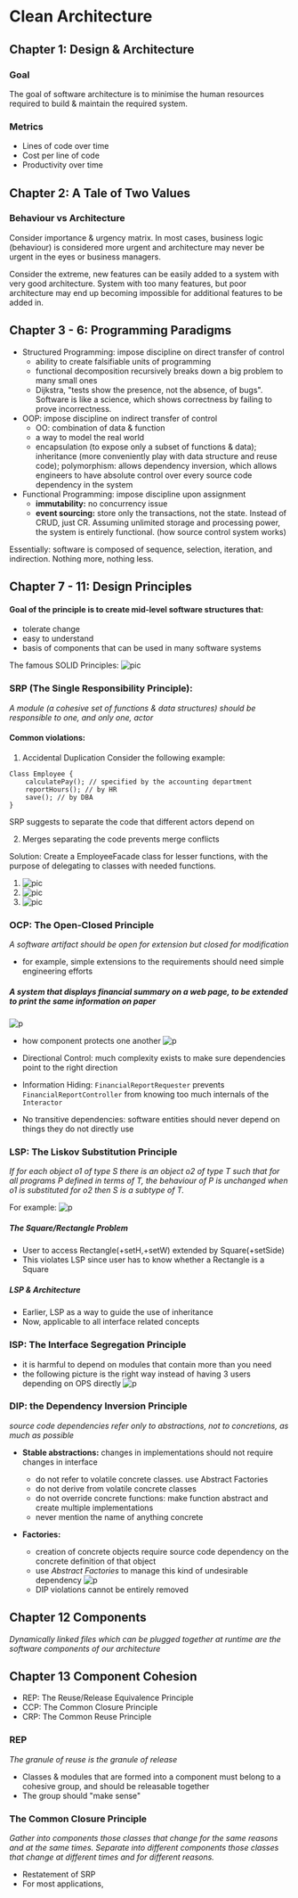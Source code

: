 # Clean Architecture

## Chapter 1: Design & Architecture
### Goal
The goal of software architecture is to minimise the human resources required to build & maintain the required system.

### Metrics
- Lines of code over time
- Cost per line of code
- Productivity over time

## Chapter 2: A Tale of Two Values
### Behaviour vs Architecture

Consider importance & urgency matrix. In most cases, business logic (behaviour) is considered more urgent and architecture may never be urgent in the eyes or business managers.

Consider the extreme, new features can be easily added to a system with very good architecture. System with too many features, but poor architecture may end up becoming impossible for additional features to be added in.

## Chapter 3 - 6: Programming Paradigms

- Structured Programming: impose discipline on direct transfer of control
  - ability to create falsifiable units of programming
  - functional decomposition recursively breaks down a big problem to many small ones
  - Dijkstra, "tests show the presence, not the absence, of bugs". Software is like a science, which shows correctness by failing to prove incorrectness.
- OOP: impose discipline on indirect transfer of control
  - OO: combination of data & function
  - a way to model the real world
  - encapsulation (to expose only a subset of functions & data); inheritance (more conveniently play with data structure and reuse code); polymorphism: allows dependency inversion, which allows engineers to have absolute control over every source code dependency in the system
- Functional Programming: impose discipline upon assignment
  - **immutability:** no concurrency issue
  - **event sourcing:** store only the transactions, not the state. Instead of CRUD, just CR. Assuming unlimited storage and processing power, the system is entirely functional. (how source control system works)

Essentially: software is composed of sequence, selection, iteration, and indirection. Nothing more, nothing less.

## Chapter 7 - 11: Design Principles
#### Goal of the principle is to create mid-level software structures that:
- tolerate change
- easy to understand
- basis of components that can be used in many software systems

The famous SOLID Principles:
![pic](./solid.jpg)

### SRP (The Single Responsibility Principle):
*A module (a cohesive set of functions & data structures) should be responsible to one, and only one, actor*

#### Common violations:
1. Accidental Duplication
Consider the following example:
```
Class Employee {
    calculatePay(); // specified by the accounting department
    reportHours(); // by HR
    save(); // by DBA
}
```
SRP suggests to separate the code that different actors depend on

2. Merges
separating the code prevents merge conflicts

Solution:
Create a EmployeeFacade class for lesser functions, with the purpose of delegating to classes with needed functions.
<br/>
1. ![pic](./srp_sol_1.jpeg)
2. ![pic](./srp_sol_2.jpeg)
3. ![pic](./srp_sol_3.jpeg)

### OCP: The Open-Closed Principle
*A software artifact should be open for extension but closed for modification*
- for example, simple extensions to the requirements should need simple engineering efforts

##### A system that displays financial summary on a web page, to be extended to print the same information on paper
![p](./ocp.jpg)
- how component protects one another
![p](./ocp_protection.jpg)

- Directional Control: much complexity exists to make sure dependencies point to the right direction
- Information Hiding: ```FinancialReportRequester``` prevents ```FinancialReportController``` from knowing too much internals of the ```Interactor```
- No transitive dependencies: software entities should never depend on things they do not directly use

### LSP: The Liskov Substitution Principle
*If for each object o1 of type S there is an object o2 of type T such that for all programs P defined in terms of T, the behaviour of P is unchanged when o1 is substituted for o2 then S is a subtype of T.*

For example:
![p](./lsp_inheritance.jpg)

##### The Square/Rectangle Problem
- User to access Rectangle(+setH,+setW) extended by Square(+setSide)
- This violates LSP since user has to know whether a Rectangle is a Square

##### LSP & Architecture
- Earlier, LSP as a way to guide the use of inheritance
- Now, applicable to all interface related concepts

### ISP: The Interface Segregation Principle
- it is harmful to depend on modules that contain more than you need
- the following picture is the right way instead of having 3 users depending on OPS directly
![p](./isp.jpg)

### DIP: the Dependency Inversion Principle
*source code dependencies refer only to abstractions, not to concretions, as much as possible*
- __Stable abstractions:__ changes in implementations should not require changes in interface
  - do not refer to volatile concrete classes. use Abstract Factories
  - do not derive from volatile concrete classes
  - do not override concrete functions: make function abstract and create multiple implementations
  - never mention the name of anything concrete

- __Factories:__
  - creation of concrete objects require source code dependency on the concrete definition of that object
  - use _Abstract Factories_ to manage this kind of undesirable dependency
  ![p](./factory.jpg)
  - DIP violations cannot be entirely removed

## Chapter 12 Components
_Dynamically linked files which can be plugged together at runtime are the software components of our architecture_

## Chapter 13 Component Cohesion
- REP: The Reuse/Release Equivalence Principle
- CCP: The Common Closure Principle
- CRP: The Common Reuse Principle

### REP
_The granule of reuse is the granule of release_
- Classes & modules that are formed into a component must belong to a cohesive group, and should be releasable together
- The group should "make sense"

### The Common Closure Principle
_Gather into components those classes that change for the same reasons and at the same times._
_Separate into different components those classes that change at different times and for different reasons._
- Restatement of SRP 
- For most applications,
